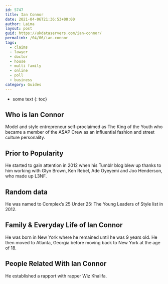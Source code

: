 ```yaml
---
id: 5747
title: Ian Connor
date: 2021-04-06T21:36:53+00:00
author: Laima
layout: post
guid: https://ukdataservers.com/ian-connor/
permalink: /04/06/ian-connor
tags:
  - claims
  - lawyer
  - doctor
  - house
  - multi family
  - online
  - poll
  - business
category: Guides
---
```


* some text
{: toc}


## Who is Ian Connor
                  
                  
                  
Model and style entrepreneur self-proclaimed as The King of the Youth who became a member of the A$AP Crew as an influential fashion and street culture personality.
                  
              
            
              
            
                
                
                
## Prior to Popularity
                  
                  
                  
He started to gain attention in 2012 when his Tumblr blog blew up thanks to him working with Glyn Brown, Ken Rebel, Ade Oyeyemi and Joo Henderson, who made up L3NF.
                  
              
            
              
            
                
                
                
## Random data
                  
                  
                  
He was named to Complex&#8217;s 25 Under 25: The Young Leaders of Style list in 2012.
                  
              
            
              
            
                
                
                
## Family & Everyday Life of Ian Connor
                  
                  
                  
He was born in New York where he remained until he was 9 years old. He then moved to Atlanta, Georgia before moving back to New York at the age of 18.
                  
              
            
              
            
                
                
                
## People Related With Ian Connor
                  
                  
                  
He established a rapport with rapper Wiz Khalifa.
                  
              
            
              
            
                
              
            
              
              
            
            
              
            
          
          
          